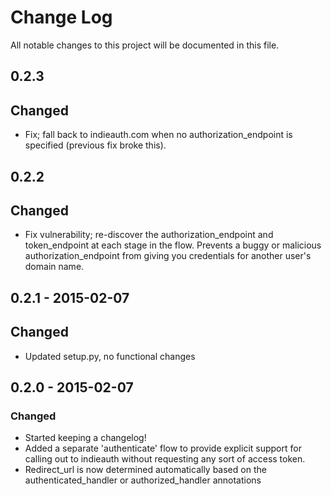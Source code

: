 # Change Log
All notable changes to this project will be documented in this file.

## 0.2.3
## Changed
- Fix; fall back to indieauth.com when no authorization_endpoint is
  specified (previous fix broke this).

## 0.2.2
## Changed
- Fix vulnerability; re-discover the authorization_endpoint and
  token_endpoint at each stage in the flow. Prevents a buggy or
  malicious authorization_endpoint from giving you credentials for
  another user's domain name.

## 0.2.1 - 2015-02-07
## Changed
- Updated setup.py, no functional changes

## 0.2.0 - 2015-02-07
### Changed
- Started keeping a changelog!
- Added a separate 'authenticate' flow to provide explicit support for
  calling out to indieauth without requesting any sort of access
  token.
- Redirect_url is now determined automatically based on the
  authenticated_handler or authorized_handler annotations
